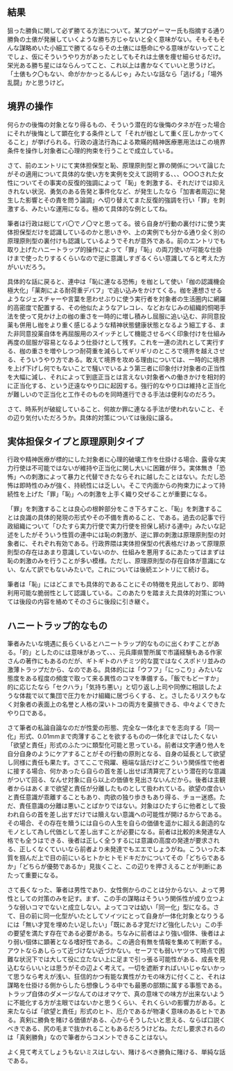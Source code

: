 ﻿## 結果

狙った勝負に関して必ず勝てる方法について。某プロゲーマー氏も指摘する通り勝負の土俵が発展していくような勝ち方じゃないと全く意味がない。そもそもそんな謀略めいた小細工で勝てるならその土俵には懸命にやる意味がないってことでしょ、仮にそういうやり方があったとしてもそれは土俵を痩せ細らせるだけ。栄光ある勝ち星にはならんってこと、これ以上は書かなくていいと思うけど。「土俵もク〇もない、命がかかっとるんじゃ」みたいな話なら「逃げる」「場外乱闘」かと思うけど。


## 境界の操作

何らかの後悔の対象となり得るもの、そういう潜在的な後悔のタネが在った場合にそれが後悔として顕在化する条件として「それが枷として重く圧しかかってくること」が挙げられる。行政の違法行為による欺瞞的精神医療悪用法はこの境界条件を操作し対象者に心理的拘束を行うことで成立している。

さて、前のエントリにて実体担保型と恥、原理原則型と罪の関係について論じたがその適用について具体的な使い方を実例を交えて説明する、、、○○○された女性についてその事実の反復的強調によって「恥」を刺激する、それだけでは抑えきれない状況、勇気のある告発と事件化など、が発生したなら「加害者周辺に発生した影響とその責を問う論調」へ切り替えてまた反復的強調を行い「罪」を刺激する、みたいな運用になる。極めて具体的な例としてね。

筆者は行政は総じてバ〇でノ〇マと思ってる。彼ら自身が行動の裏付けに使う実体担保型だけを認識しているのかと思いきや、上の実例でも分かる通り全く別の原理原則型の裏付けも認識しているようでそれが意外である。前のエントリでも取り上げたハニートラップ的操作によって「罪」「恥」の両刀使いが可能な仕掛けまで使ったりするくらいなので逆に意識しすぎるくらい意識してると考えた方がいいだろう。

具体的な話に戻ると、連中は「恥に連なる恐怖」を枷として使い「枷の認識機会極大化」「薬剤による耐荷重デバフ」で追い込みをかけてくる。枷を連想させるようなジェスチャーや言葉を思わせぶりに使う実行者を対象者の生活圏内に網羅的高密度で配置する、その他似たようなアレコレ、などおなじみの組織的恫喝手法を使って見かけ上の枷の重さを一時的に増し積みし屈服に追い込む、非同意投薬も併用し枷をより重く感じるような精神状態健康状態となるよう細工する、また非同意投薬自体を再屈服用のスイッチとして機能させるべく印象付けを仕組み再度の屈服が容易となるよう仕掛けとして残す。これを一連の流れとして実行する、枷の重さを増やしつつ耐荷重を減らしてギリギリのところで境界を越えさせる、そういうやり方である。敢えて境界を攻める理由については、一時的に境界を上げ下げし何でもないことで騒いでいるよう第三者に印象付け対象者の正当性を大幅に減し、それによって到底正当とは言えない対象者への働きかけを相対的に正当化する、という迂遠なやり口に起因する。強行的なやり口は維持と正当化が難しいので正当化と工作そのものを同時進行できる手法は便利なのだろう。

さて、時系列が破綻していること、何故か罪に連なる手法が使われないこと、その辺り気付いただろうか。具体的対策については後段に譲る。


## 実体担保タイプと原理原則タイプ

行政や精神医療が標的にした対象者に心理的破壊工作を仕掛ける場合、露骨な実力行使は不可能ではないが維持や正当化に関し大いに困難が伴う。実体無き「恐怖」への刺激によって暴力と代替できたならそれに越したことはない。ただし恐怖は即時性のみが強く、持続性には乏しい。そこで内面からの拘束力によって持続性を上げた「罪」「恥」への刺激を上手く織り交ぜることが重要になる。

「罪」を刺激することは良心の根幹部分をこき下ろすこと、「恥」を刺激することは良識の具体的発現の形式やその不備を責めること、である。過去の記事で行政組織について「ひたすら実力行使で実力行使を担保し続ける連中」みたいな記述をしたがそういう性質の連中には恥の刺激が、逆に罪の刺激は原理原則型の対象者に、それぞれ有効である。行政界隈は実体担保型の代表格だけあって原理原則型の存在はあまり意識していないのか、仕組みを悪用するにあたってはまずは恥の刺激のみを行うことが多い模様。ただし、原理原則型の存在自体が意識にない、なんて訳でもないみたいで。これについては後続エントリにて続ける。

筆者は「恥」にはどこまでも具体的であることにその特徴を見出しており、即時利用可能な脆弱性として認識している。このあたりを踏まえた具体的対策については後段の内容を絡めてそのさらに後段に引き継ぐ。


## ハニートラップ的なもの

筆者みたいな境遇に長らくいるとハニートラップ的なものに出くわすことがある。「的」としたのには意味があって、、、元兵庫県警所属で市議経験もある作家さんの著作にもあるのだが、ギトギトのハチミツ的な罠ではなくスポドリ並みの激薄トラップだから、なのである。具体的には「ウフフ」「にっこり」みたいな態度をある程度の頻度で取って来る異性のコマを準備する。「飯でもどーすか」的に応じたなら「セクハラ」「気持ち悪い」と切り返し上司や同僚に相談したような体裁で以て集団で圧力をかけ組織に居づらくする、と。さしたるリスクもなく対象者の表面上の名誉と人格の深いトコの両方を棄損できる、中々よくできたやり口である。

さて筆者の私論自論なのだが性愛の形態、完全な一体化までを志向する「同一化」形式、0.01mmまで肉薄することを欲するものの一体化まではしたくない「欲望と責任」形式のふたつに類型化可能と思っている。前者は文字通り他人を自分自身のようにケアすることがその行動の原則となる、自身の延長として欲望し同様に責任も果たす。さてここで飛躍、極端な話だけどこういう関係性で他者に接する場合、何かあったら自らの首を差し出せば清算完了という潜在的な意識がついて回る、なんせ対象に自ら以上の価値を見出さないんだから。後者は主観者からはあくまで欲望と責任が分離したものとして扱われている。欲望の度合いと責任意識が乖離することもあり、肉欲の独り歩きもあり得る、チョー迷惑。ただ、責任意識の分離は悪いことばかりではない。対象はひたすらに他者として扱われ自らの首を差し出すだけでは贖えない意識への可能性が開けるからである。その場合、その存在を贖うには自らの人生を自らの価値を遥かに超える創造的なモノとして為し代価として差し出すことが必要になる。前者は比較的未発達な人格でも全うはできる、後者は正しく全うするには意識の高度の発達が要求される、正しくなくていいなら前者より未発達でもエエでしょうがね。こういった本質を掴んだ上で目の前にいるヒトかヒトモドキだかについてその「どちらであるか」「どちらが優勢であるか」見抜くこと、この辺りを押さえることが判断にあたって重要になる。

さて長くなった、筆者は男性であり、女性側からのことは分からない、よって男性としての対策のみを記す。まず、この手の謀略はそういう関係性が成り立つような弱いコマでないと成立しない。よってコマは幼い「同一化」型になる。さて、目の前に同一化型がいたとしてソイツにとって自身が一体化対象となりうるには「無い才覚を埋めたい足したい」「既にある才覚だけど強化したい」この手の要望を満たす存在である必要がある。ちなみに前者はより強い個体、後者はより弱い個体に顕著となる嗜好性である。この適合有無を情報を集めて判断する。アウトならあしらって近づけない近づかない。セーフでも弱いヤツって時点で困難な状況下では大して役に立たない上に足まで引っ張る可能性がある、成長を見込むならいいとは思うがその辺よく考えて。一切を遮断すればいいじゃないかって思うなら考えが浅い、狂信的かつ有能な異性がカモの味方に付くこと、それは謀略を仕掛ける側からしたら想像しうる中でも最悪の部類に属する事態である。トラップ自体のダメージなんてのはオマケで、真の意味での味方が出来ないように不能化する方が主眼ではないかと思うくらい、それくらいの影響力がある。と来たならば「欲望と責任」形式のヒト、厄介であるが物凄く意味のあるヒトである。真剣に勝負を賭ける価値がある、心からそうしたいと思える、ならば口説くべきである、尻の毛まで抜かれることもあるだろうけどね。ただし要求されるのは「真剣勝負」なので筆者からコメントできることはない。

よく見て考えてしょうもないミスはしない、賭けるべき勝負に賭ける、単純な話である。
